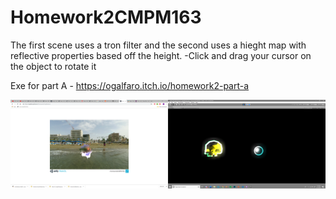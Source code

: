 # Homework2CMPM163

The first scene uses a tron filter and the second uses a hieght map with reflective properties based off the height. 
-Click and drag your cursor on the object to rotate it 

Exe for part A - https://ogalfaro.itch.io/homework2-part-a


![](Screenshot%20(3).png)
